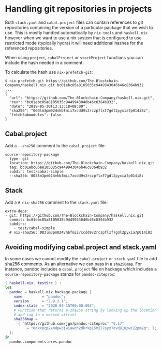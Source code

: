 # Handling git repositories in projects

Both `stack.yaml` and `cabal.project` files can contain references
to git repositories containing the version of a particular package
that we wish to use.  This is mostly handled automatically by
`nix-tools` and `haskell.nix` however when we want to use a nix
system that is configured to use restricted mode (typically hydra)
it will need additional hashes for the referenced repositories.

When using `project`, `cabalProject` or `stackProject` functions
you can include the hash needed in a comment.

To calculate the hash use `nix-prefetch-git`:

```
$ nix-prefetch-git https://github.com/The-Blockchain-Company/haskell.nix.git bc01ebc05a8105035c9449943046b46c8364b932
...
{
  "url": "https://github.com/The-Blockchain-Company/haskell.nix.git",
  "rev": "bc01ebc05a8105035c9449943046b46c8364b932",
  "date": "2019-05-30T13:13:18+08:00",
  "sha256": "003lm3pm024vhbfmii7xcdd9v2rczpflxf7gdl2pyxia7p014i8z",
  "fetchSubmodules": false
}
```

## Cabal.project

Add a `--sha256` comment to the `cabal.project` file:

```
source-repository-package
  type: git
  location: https://github.com/The-Blockchain-Company/haskell.nix.git
  tag: bc01ebc05a8105035c9449943046b46c8364b932
  subdir: test/cabal-simple
  --sha256: 003lm3pm024vhbfmii7xcdd9v2rczpflxf7gdl2pyxia7p014i8z
```

## Stack

Add a `# nix-sha256` comment to the `stack.yaml` file:

```
extra-deps:
- git: https://github.com/The-Blockchain-Company/haskell.nix.git
  commit: bc01ebc05a8105035c9449943046b46c8364b932
  subdirs:
    - test/cabal-simple
  # nix-sha256: 003lm3pm024vhbfmii7xcdd9v2rczpflxf7gdl2pyxia7p014i8z
```

## Avoiding modifying cabal.project and stack.yaml

In some cases we cannot modify the `cabal.project` or `stack.yaml` file to add
sha256 comments. As an alternative we can pass in a `sha256map`. For instance,
pandoc includes a `cabal.project` file on hackage which includes a
`source-repository-package` stanza for `pandoc-citeproc`:

```nix
{ haskell-nix, testSrc } :
let
  pandoc = haskell-nix.hackage-package {
    name         = "pandoc";
    version      = "2.9.2.1";
    index-state  = "2020-04-15T00:00:00Z"; 
    # Function that returns a sha256 string by looking up the location
    # and tag in a nested attrset
    sha256map =
      { "https://github.com/jgm/pandoc-citeproc"."0.17"
          = "0dxx8cp2xndpw3jwiawch2dkrkp15mil7pyx7dvd810pwc22pm2q"; };
  };
in
  pandoc.components.exes.pandoc
```
